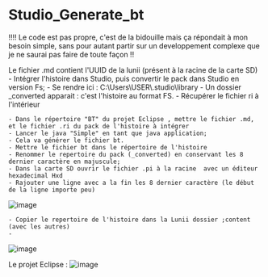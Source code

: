 # Studio_Generate_bt

!!!! Le code est pas propre, c'est de la bidouille mais ça répondait à mon besoin simple, sans pour autant partir sur un developpement complexe que je ne saurai pas faire de toute façon !!

Le fichier .md contient l'UUID de la lunii (présent à la racine de la carte SD)
	- Intégrer l'histoire dans Studio, puis convertir le pack dans Studio en version Fs;
	- Se rendre ici : C:\Users\USER\\.studio\library
	- Un dossier _converted apparait : c'est l'histoire au format FS.
	- Récupérer  le fichier ri à l'intérieur
	
	- Dans le répertoire "BT" du projet Eclipse , mettre le fichier .md, et le fichier .ri du pack de l'histoire à intégrer
	- Lancer le java "Simple" en tant que java application;
	- Cela va générer le fichier bt.
	- Mettre le fichier bt dans le répertoire de l'histoire
	- Renommer le repertoire du pack (_converted) en conservant les 8 dernier caractère en majuscule;
	- Dans la carte SD ouvrir le fichier .pi à la racine  avec un éditeur hexadecimal Hxd
	- Rajouter une ligne avec a la fin les 8 dernier caractère (le début de la ligne importe peu)
![image](https://user-images.githubusercontent.com/799962/198634402-9f38b32e-d471-4055-b71a-46a72d47822d.png)



	- Copier le repertoire de l'histoire dans la Lunii dossier ;content (avec les autres)
	- 
![image](https://user-images.githubusercontent.com/799962/198630134-1dbf0e26-38d2-460e-9df9-3e3a55c5113e.png)



Le projet Eclipse : 
![image](https://user-images.githubusercontent.com/799962/198629747-06db225e-0e1c-4996-890d-048075a6c141.png)
